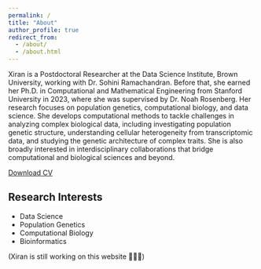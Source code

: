 ```yaml
---
permalink: /
title: "About"
author_profile: true
redirect_from: 
  - /about/
  - /about.html
---
```


Xiran is a Postdoctoral Researcher at the Data Science Institute, Brown University, working with Dr. Sohini Ramachandran. Before that, she earned her Ph.D. in Computational and Mathematical Engineering from Stanford University in 2023, where she was supervised by Dr. Noah Rosenberg.
Her research focuses on population genetics, computational biology, and data science. She develops computational methods to tackle challenges in analyzing complex biological data, including investigating population genetic structure, understanding cellular heterogeneity from transcriptomic data, and studying the genetic architecture of complex traits. She is also broadly interested in  interdisciplinary collaborations that bridge computational and biological sciences and beyond.

[Download CV](files/Xiran_Liu_CV.pdf)

Research Interests
-----
- Data Science
- Population Genetics
- Computational Biology
- Bioinformatics

(Xiran is still working on this website 👷🔧🔨)
